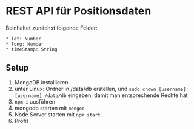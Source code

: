# REST API für Positionsdaten
 
Beinhaltet zunächst folgende Felder:

    * lat: Number
    * long: Number
    * timeStamp: String

## Setup

 1. MongoDB installieren
 2. unter Linux: Ordner in /data/db erstellen, und ```sudo chown [username]:[username] /data/db``` eingeben, damit man entsprechende Rechte hat
 3. ```npm i``` ausführen
 4. mongodb starten mit ```mongod```
 5. Node Server starten mit ```npm start```
 6. Profit